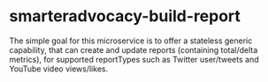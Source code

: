 # smarteradvocacy-build-report
The simple goal for this microservice is to offer a stateless generic capability, that can create and update reports (containing total/delta metrics), for supported reportTypes such as Twitter user/tweets and YouTube video views/likes.
